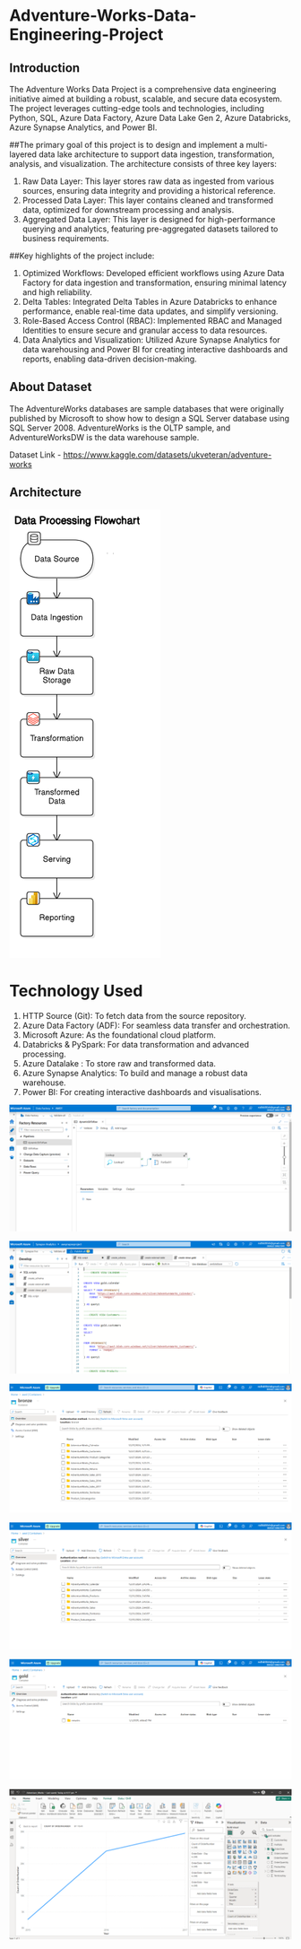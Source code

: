 # Adventure-Works-Data-Engineering-Project

## Introduction 
The Adventure Works Data Project is a comprehensive data engineering initiative aimed at building a robust, scalable, and secure data ecosystem. The project leverages cutting-edge tools and technologies, including Python, SQL, Azure Data Factory, Azure Data Lake Gen 2, Azure Databricks, Azure Synapse Analytics, and Power BI.

##The primary goal of this project is to design and implement a multi-layered data lake architecture to support data ingestion, transformation, analysis, and visualization. The architecture consists of three key layers:

1. Raw Data Layer: This layer stores raw data as ingested from various sources, ensuring data integrity and providing a historical reference.
2. Processed Data Layer: This layer contains cleaned and transformed data, optimized for downstream processing and analysis.
3. Aggregated Data Layer: This layer is designed for high-performance querying and analytics, featuring pre-aggregated datasets tailored to business requirements.

##Key highlights of the project include:
1. Optimized Workflows: Developed efficient workflows using Azure Data Factory for data ingestion and transformation, ensuring minimal latency and high reliability.
2. Delta Tables: Integrated Delta Tables in Azure Databricks to enhance performance, enable real-time data updates, and simplify versioning.
3. Role-Based Access Control (RBAC): Implemented RBAC and Managed Identities to ensure secure and granular access to data resources.
4. Data Analytics and Visualization: Utilized Azure Synapse Analytics for data warehousing and Power BI for creating interactive dashboards and reports, enabling data-driven decision-making.

## About Dataset

The AdventureWorks databases are sample databases that were originally published by Microsoft to show how to design a SQL Server database using SQL Server 2008. AdventureWorks is the OLTP sample, and AdventureWorksDW is the data warehouse sample.

Dataset Link - https://www.kaggle.com/datasets/ukveteran/adventure-works

## Architecture
![Project Architecture](Architecture.png)

# Technology Used
1. HTTP Source (Git): To fetch data from the source repository.
2. Azure Data Factory (ADF): For seamless data transfer and orchestration.
3. Microsoft Azure: As the foundational cloud platform.
4. Databricks & PySpark: For data transformation and advanced processing.
5. Azure Datalake : To store raw and transformed data.
6. Azure Synapse Analytics: To build and manage a robust data warehouse.
7. Power BI: For creating interactive dashboards and visualisations.

![Project Architecture](ADF.png)

![Project Architecture](Azure-synapse-analytic.png)

![Project Architecture](raw-bronze-data.png)

![Project Architecture](transformed-silver-data.png)

![Project Architecture](gold-synapse.png)

![Project Architecture](PowerBI-Dashboard.png)
